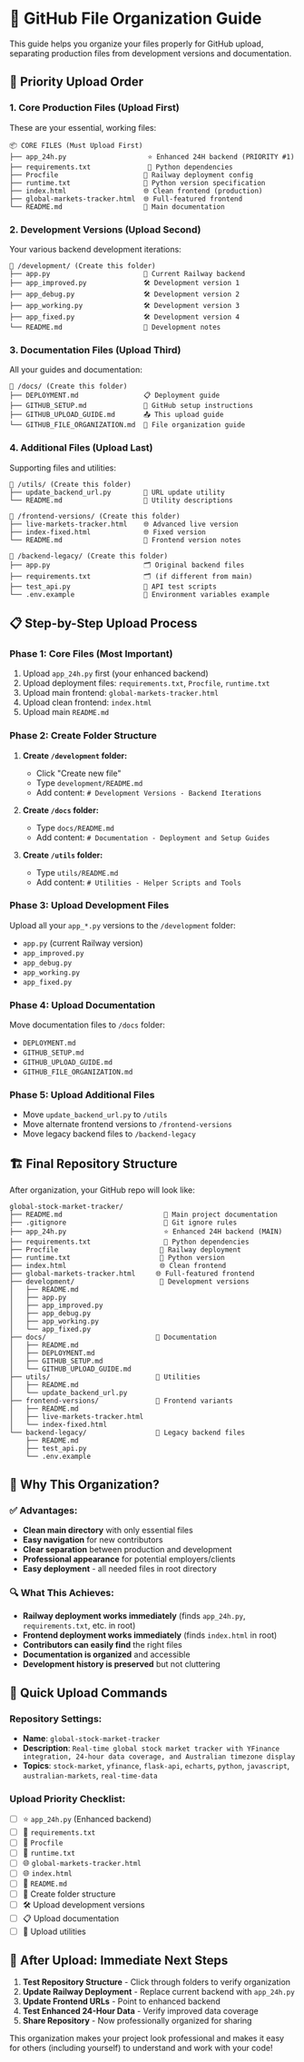 # 📁 GitHub File Organization Guide

This guide helps you organize your files properly for GitHub upload, separating production files from development versions and documentation.

## 🎯 **Priority Upload Order**

### **1. Core Production Files (Upload First)**
These are your essential, working files:

```
📦 CORE FILES (Must Upload First)
├── app_24h.py                    ⭐ Enhanced 24H backend (PRIORITY #1)
├── requirements.txt              🔧 Python dependencies
├── Procfile                     🚀 Railway deployment config
├── runtime.txt                  🐍 Python version specification
├── index.html                   🌐 Clean frontend (production)
├── global-markets-tracker.html  🌐 Full-featured frontend
└── README.md                    📖 Main documentation
```

### **2. Development Versions (Upload Second)**
Your various backend development iterations:

```
📁 /development/ (Create this folder)
├── app.py                       🔧 Current Railway backend
├── app_improved.py              🛠️ Development version 1
├── app_debug.py                 🛠️ Development version 2  
├── app_working.py               🛠️ Development version 3
├── app_fixed.py                 🛠️ Development version 4
└── README.md                    📝 Development notes
```

### **3. Documentation Files (Upload Third)**
All your guides and documentation:

```
📁 /docs/ (Create this folder)
├── DEPLOYMENT.md                📋 Deployment guide
├── GITHUB_SETUP.md              🔧 GitHub setup instructions
├── GITHUB_UPLOAD_GUIDE.md       📤 This upload guide
└── GITHUB_FILE_ORGANIZATION.md  📁 File organization guide
```

### **4. Additional Files (Upload Last)**
Supporting files and utilities:

```
📁 /utils/ (Create this folder)
├── update_backend_url.py        🔄 URL update utility
└── README.md                    📝 Utility descriptions

📁 /frontend-versions/ (Create this folder)
├── live-markets-tracker.html    🌐 Advanced live version
├── index-fixed.html             🌐 Fixed version
└── README.md                    📝 Frontend version notes

📁 /backend-legacy/ (Create this folder)
├── app.py                       🗂️ Original backend files
├── requirements.txt             🗂️ (if different from main)
├── test_api.py                  🧪 API test scripts
└── .env.example                 🔐 Environment variables example
```

## 📋 **Step-by-Step Upload Process**

### **Phase 1: Core Files (Most Important)**
1. Upload `app_24h.py` first (your enhanced backend)
2. Upload deployment files: `requirements.txt`, `Procfile`, `runtime.txt`
3. Upload main frontend: `global-markets-tracker.html`
4. Upload clean frontend: `index.html`
5. Upload main `README.md`

### **Phase 2: Create Folder Structure**
1. **Create `/development` folder:**
   - Click "Create new file" 
   - Type `development/README.md`
   - Add content: `# Development Versions - Backend Iterations`

2. **Create `/docs` folder:**
   - Type `docs/README.md`
   - Add content: `# Documentation - Deployment and Setup Guides`

3. **Create `/utils` folder:**
   - Type `utils/README.md`
   - Add content: `# Utilities - Helper Scripts and Tools`

### **Phase 3: Upload Development Files**
Upload all your `app_*.py` versions to the `/development` folder:
- `app.py` (current Railway version)
- `app_improved.py`
- `app_debug.py`
- `app_working.py`
- `app_fixed.py`

### **Phase 4: Upload Documentation**
Move documentation files to `/docs` folder:
- `DEPLOYMENT.md`
- `GITHUB_SETUP.md`
- `GITHUB_UPLOAD_GUIDE.md`
- `GITHUB_FILE_ORGANIZATION.md`

### **Phase 5: Upload Additional Files**
- Move `update_backend_url.py` to `/utils`
- Move alternate frontend versions to `/frontend-versions`
- Move legacy backend files to `/backend-legacy`

## 🏗️ **Final Repository Structure**

After organization, your GitHub repo will look like:

```
global-stock-market-tracker/
├── README.md                         📖 Main project documentation
├── .gitignore                        🚫 Git ignore rules
├── app_24h.py                        ⭐ Enhanced 24H backend (MAIN)
├── requirements.txt                  🔧 Python dependencies
├── Procfile                         🚀 Railway deployment
├── runtime.txt                      🐍 Python version
├── index.html                       🌐 Clean frontend
├── global-markets-tracker.html     🌐 Full-featured frontend
├── development/                     📁 Development versions
│   ├── README.md
│   ├── app.py
│   ├── app_improved.py
│   ├── app_debug.py
│   ├── app_working.py
│   └── app_fixed.py
├── docs/                           📁 Documentation
│   ├── README.md
│   ├── DEPLOYMENT.md
│   ├── GITHUB_SETUP.md
│   └── GITHUB_UPLOAD_GUIDE.md
├── utils/                          📁 Utilities
│   ├── README.md
│   └── update_backend_url.py
├── frontend-versions/              📁 Frontend variants
│   ├── README.md
│   ├── live-markets-tracker.html
│   └── index-fixed.html
└── backend-legacy/                 📁 Legacy backend files
    ├── README.md
    ├── test_api.py
    └── .env.example
```

## 🎯 **Why This Organization?**

### **✅ Advantages:**
- **Clean main directory** with only essential files
- **Easy navigation** for new contributors
- **Clear separation** between production and development
- **Professional appearance** for potential employers/clients
- **Easy deployment** - all needed files in root directory

### **🔍 What This Achieves:**
- **Railway deployment works immediately** (finds `app_24h.py`, `requirements.txt`, etc. in root)
- **Frontend deployment works immediately** (finds `index.html` in root)
- **Contributors can easily find** the right files
- **Documentation is organized** and accessible
- **Development history is preserved** but not cluttering

## 🚀 **Quick Upload Commands**

### **Repository Settings:**
- **Name**: `global-stock-market-tracker`
- **Description**: `Real-time global stock market tracker with YFinance integration, 24-hour data coverage, and Australian timezone display`
- **Topics**: `stock-market`, `yfinance`, `flask-api`, `echarts`, `python`, `javascript`, `australian-markets`, `real-time-data`

### **Upload Priority Checklist:**
- [ ] ⭐ `app_24h.py` (Enhanced backend)
- [ ] 🔧 `requirements.txt`
- [ ] 🚀 `Procfile`
- [ ] 🐍 `runtime.txt`
- [ ] 🌐 `global-markets-tracker.html`
- [ ] 🌐 `index.html`
- [ ] 📖 `README.md`
- [ ] 📁 Create folder structure
- [ ] 🛠️ Upload development versions
- [ ] 📋 Upload documentation
- [ ] 🔄 Upload utilities

## 🎉 **After Upload: Immediate Next Steps**

1. **Test Repository Structure** - Click through folders to verify organization
2. **Update Railway Deployment** - Replace current backend with `app_24h.py`
3. **Update Frontend URLs** - Point to enhanced backend
4. **Test Enhanced 24-Hour Data** - Verify improved data coverage
5. **Share Repository** - Now professionally organized for sharing

This organization makes your project look professional and makes it easy for others (including yourself) to understand and work with your code!